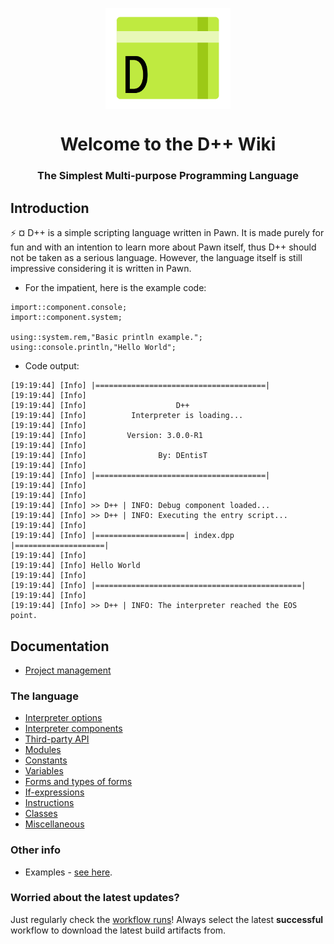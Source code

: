 <p align="center">
  <img width="200" align="center" src="dpp_logo.png">
</p>
<h1 align = "center">Welcome to the <b>D++</b> Wiki</h1>
<h3 align = "center">
  The Simplest Multi-purpose Programming Language
</h3>

## Introduction
:zap: ¤ D++ is a simple scripting language written in Pawn. It is made purely for fun and with an intention to learn more about Pawn itself, thus D++ should not be taken as a serious language. However, the language itself is still impressive considering it is written in Pawn.

- For the impatient, here is the example code:
```pawn
import::component.console;
import::component.system;

using::system.rem,"Basic println example.";
using::console.println,"Hello World";
```

- Code output:

```
[19:19:44] [Info] |======================================|
[19:19:44] [Info]                                         
[19:19:44] [Info]                    D++                  
[19:19:44] [Info]          Interpreter is loading...      
[19:19:44] [Info]                                         
[19:19:44] [Info]         Version: 3.0.0-R1          
[19:19:44] [Info]                                         
[19:19:44] [Info]                By: DEntisT              
[19:19:44] [Info]                                         
[19:19:44] [Info] |======================================|
[19:19:44] [Info]                                         
[19:19:44] [Info]                                         
[19:19:44] [Info] >> D++ | INFO: Debug component loaded...
[19:19:44] [Info] >> D++ | INFO: Executing the entry script...
[19:19:44] [Info]                                                
[19:19:44] [Info] |====================| index.dpp |====================|
[19:19:44] [Info] 
[19:19:44] [Info] Hello World
[19:19:44] [Info]                                                
[19:19:44] [Info] |==============================================|
[19:19:44] [Info]                                                
[19:19:44] [Info] >> D++ | INFO: The interpreter reached the EOS point.
```
## Documentation

- [Project management](doc/dpp_proj.md)

### The language

- [Interpreter options](doc/dpp_options.md)
- [Interpreter components](doc/dpp_components.md)
- [Third-party API](doc/dpp_api.md)
- [Modules](doc/dpp_modules.md)
- [Constants](doc/dpp_const.md)
- [Variables](doc/dpp_vars.md)
- [Forms and types of forms](doc/dpp_forms.md)
- [If-expressions](doc/dpp_if.md)
- [Instructions](doc/dpp_instruct.md)
- [Classes](doc/dpp_class.md)
- [Miscellaneous](doc/dpp_misc.md)

### Other info

- Examples - [see here](doc/dpp_example.md).


### Worried about the latest updates?

Just regularly check the [workflow runs](https://github.com/samp-api/dpp/actions)! Always select the latest **successful** workflow to download the latest build artifacts from.